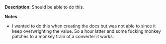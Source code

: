 __Description__: Should be able to do this.

__Notes__

+ I wanted to do this when creating the docs but was not able to since it keep overwrighting the value. So a hour latter and some fucking monkey patches to a monkey train of a converter it works.